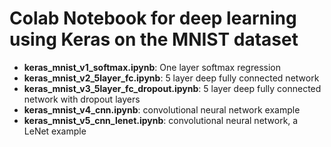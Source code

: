 # Colab Notebook for deep learning using Keras on the MNIST dataset

* **keras_mnist_v1_softmax.ipynb**: One layer softmax regression
* **keras_mnist_v2_5layer_fc.ipynb**: 5 layer deep fully connected network
* **keras_mnist_v3_5layer_fc_dropout.ipynb**: 5 layer deep fully connected network with dropout layers
* **keras_mnist_v4_cnn.ipynb**: convolutional neural network example
* **keras_mnist_v5_cnn_lenet.ipynb**: convolutional neural network, a LeNet example
